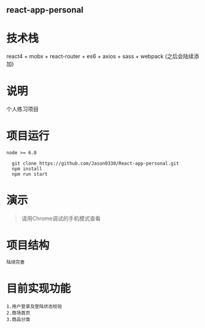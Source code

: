 ## react-app-personal


# 技术栈
react4 + mobx + react-router + es6 + axios + sass + webpack
(之后会陆续添加)
# 说明
个人练习项目

# 项目运行
`node >= 6.0`
```
  git clone https://github.com/Jason0330/React-app-personal.git
  npm install 
  npm run start
```
# 演示
> 请用Chrome调试的手机模式查看

# 项目结构
```javascript
陆续完善

```
# 目前实现功能
```
1.用户登录及登陆状态校验
2.商场首页
3.商品分类
```
